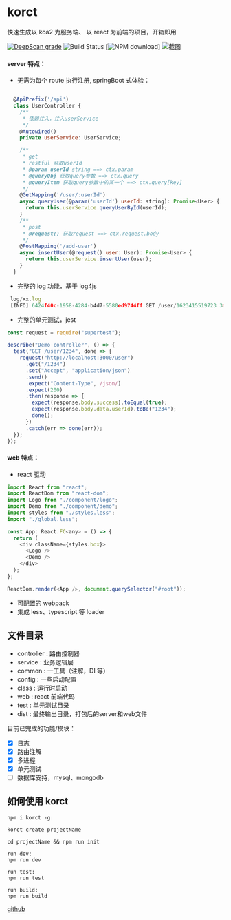 # korct

快速生成以 koa2 为服务端、 以 react 为前端的项目，开箱即用

[![DeepScan grade](https://deepscan.io/api/teams/13594/projects/17523/branches/404425/badge/grade.svg)](https://deepscan.io/dashboard#view=project&tid=13594&pid=17523&bid=404425)
![Build Status](https://travis-ci.org/AdaXH/sites-server-ts.svg?branch=main)
[![NPM download](https://img.shields.io/npm/dt/korct.svg)]
![截图](https://bucker-for-sae.oss-cn-hangzhou.aliyuncs.com/githubimg/20210609161240.jpg)

#### server 特点：

- 无需为每个 route 执行注册, springBoot 式体验：

```js

  @ApiPrefix('/api')
  class UserController {
    /**
     * 依赖注入，注入userService
     */
    @Autowired()
    private userService: UserService;

    /**
     * get
     * restful 获取userId
     * @param userId string ==> ctx.param
     * @queryObj 获取query参数 ==> ctx.query
     * @queryItem 获取query参数中的某一个 ==> ctx.query[key]
     */
    @GetMapping('/user/:userId')
    async queryUser(@param('userId') userId: string): Promise<User> {
      return this.userService.queryUserById(userId);
    }
    /**
     * post
     * @request() 获取request ==> ctx.request.body
     */
    @PostMapping('/add-user')
    async insertUser(@request() user: User): Promise<User> {
      return this.userService.insertUser(user);
    }
  }
```

- 完整的 log 功能，基于 log4js

```js
 log/xx.log
 [INFO] 6424f40c-1958-4284-b4d7-5580ed9744ff GET /user/1623415519723 3ms req: {"userId":"1623415519723"} res: {"errorMessage":null,"errorCode":null,"errorStack":null,"data":{"name":"hello","userId":"1623415519723"},"success":true,"traceId":"6424f40c-1958-4284-b4d7-5580ed9744ff","pid":9580}

```

- 完整的单元测试，jest

```js
const request = require("supertest");

describe("Demo controller", () => {
  test("GET /user/1234", done => {
    request("http://localhost:3000/user")
      .get("/1234")
      .set("Accept", "application/json")
      .send()
      .expect("Content-Type", /json/)
      .expect(200)
      .then(response => {
        expect(response.body.success).toEqual(true);
        expect(response.body.data.userId).toBe("1234");
        done();
      })
      .catch(err => done(err));
  });
});
```

#### web 特点：

- react 驱动

```js
import React from "react";
import ReactDom from "react-dom";
import Logo from "./component/logo";
import Demo from "./component/demo";
import styles from "./styles.less";
import "./global.less";

const App: React.FC<any> = () => {
  return (
    <div className={styles.box}>
      <Logo />
      <Demo />
    </div>
  );
};

ReactDom.render(<App />, document.querySelector("#root"));
```

- 可配置的 webpack
- 集成 less、typescript 等 loader

## 文件目录

- controller : 路由控制器
- service : 业务逻辑层
- common : 一工具（注解，DI 等）
- config : 一些启动配置
- class : 运行时启动
- web : react 前端代码
- test : 单元测试目录
- dist : 最终输出目录，打包后的server和web文件

目前已完成的功能/模块：

- [x] 日志
- [x] 路由注解
- [x] 多进程
- [x] 单元测试
- [ ] 数据库支持，mysql、mongodb

## 如何使用 korct

```shell
npm i korct -g

korct create projectName

cd projectName && npm run init

run dev:
npm run dev

run test:
npm run test

run build:
npm run build
```

<a href="https://github.com/AdaXH/korct">github</a>
